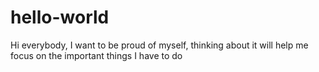 # hello-world

Hi everybody, I want to be proud of myself, thinking about it will help me focus on the important things I have to do

